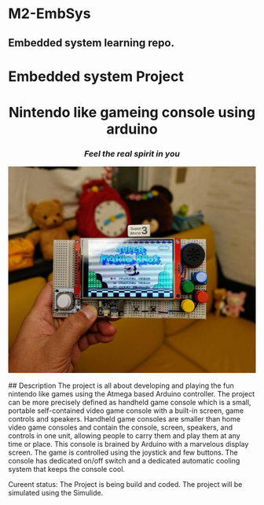 # M2-EmbSys

Embedded system learning repo. 
-----------------------------------------------------------------


# Embedded system Project 
<h1 align="center">Nintendo like gameing console using arduino </h1>
<i><h3 align = "center"> Feel the real spirit in you </h3></i>

<p align="center">
  <img width="680" src="https://github.com/Y-133/M2-EmbSys/blob/main/images/arduino_game.jpg" alt="Nintendo like hand held gaming console">
</p>
## Description
The project is all about developing and playing the fun nintendo like games using the Atmega based Arduino controller. The project can be more precisely defined as handheld game console which is a small, portable self-contained video game console with a built-in screen, game controls and speakers. Handheld game consoles are smaller than home video game consoles and contain the console, screen, speakers, and controls in one unit, allowing people to carry them and play them at any time or place. 
This console is brained by Arduino with a marvelous display screen. The game is controlled using the joystick and few buttons. The console has dedicated on/off switch and a dedicated automatic cooling system that keeps the console cool.


Cureent status:
The Project is being build and coded. The project will be simulated using the Simulide.
